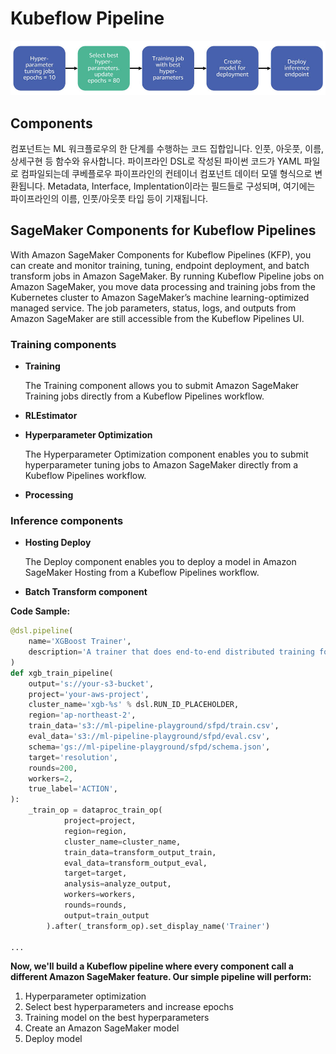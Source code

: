 # Kubeflow Pipeline

![Untitled](Kubeflow%20Pipeline%20a67ca6ae35b745ed915e32de17f5e02c/Untitled.png)

## Components

컴포넌트는 ML 워크플로우의 한 단계를 수행하는 코드 집합입니다. 인풋, 아웃풋, 이름, 상세구현 등 함수와 유사합니다. 파이프라인 DSL로 작성된 파이썬 코드가 YAML 파일로 컴파일되는데 쿠베플로우 파이프라인의 컨테이너 컴포넌트 데이터 모델 형식으로 변환됩니다. Metadata, Interface, Implentation이라는 필드들로 구성되며, 여기에는 파이프라인의 이름, 인풋/아웃풋 타입 등이 기재됩니다.

## **SageMaker Components for Kubeflow Pipelines**

With Amazon SageMaker Components for Kubeflow Pipelines (KFP), you can create and monitor training, tuning, endpoint deployment, and batch transform jobs in Amazon SageMaker. By running Kubeflow Pipeline jobs on Amazon SageMaker, you move data processing and training jobs from the Kubernetes cluster to Amazon SageMaker’s machine learning-optimized managed service. The job parameters, status, logs, and outputs from Amazon SageMaker are still accessible from the Kubeflow Pipelines UI.

### **Training components**

- **Training**
    
    The Training component allows you to submit Amazon SageMaker Training jobs directly from a Kubeflow Pipelines workflow.
    
- **RLEstimator**
- **Hyperparameter Optimization**
    
    The Hyperparameter Optimization component enables you to submit hyperparameter tuning jobs to Amazon SageMaker directly from a Kubeflow Pipelines workflow.
    
- **Processing**

### **Inference components**

- **Hosting Deploy**
    
    The Deploy component enables you to deploy a model in Amazon SageMaker Hosting from a Kubeflow Pipelines workflow.
    
- **Batch Transform component**

**Code Sample:**

```python
@dsl.pipeline(
    name='XGBoost Trainer',
    description='A trainer that does end-to-end distributed training for XGBoost models.'
)
def xgb_train_pipeline(
    output='s://your-s3-bucket',
    project='your-aws-project',
    cluster_name='xgb-%s' % dsl.RUN_ID_PLACEHOLDER,
    region='ap-northeast-2',
    train_data='s3://ml-pipeline-playground/sfpd/train.csv',
    eval_data='s3://ml-pipeline-playground/sfpd/eval.csv',
    schema='gs://ml-pipeline-playground/sfpd/schema.json',
    target='resolution',
    rounds=200,
    workers=2,
    true_label='ACTION',
):
	_train_op = dataproc_train_op(
            project=project,
            region=region,
            cluster_name=cluster_name,
            train_data=transform_output_train,
            eval_data=transform_output_eval,
            target=target,
            analysis=analyze_output,
            workers=workers,
            rounds=rounds,
            output=train_output
        ).after(_transform_op).set_display_name('Trainer')

...
```

**Now, we'll build a Kubeflow pipeline where every component call a different Amazon SageMaker feature. Our simple pipeline will perform:**

1. Hyperparameter optimization
2. Select best hyperparameters and increase epochs
3. Training model on the best hyperparameters
4. Create an Amazon SageMaker model
5. Deploy model